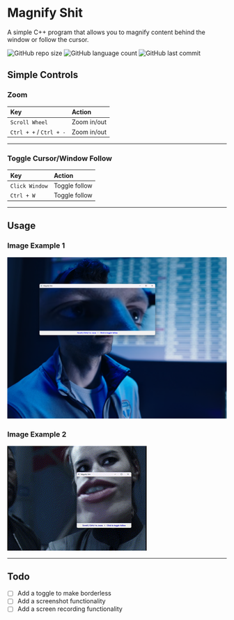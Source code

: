 # Magnify Shit
A simple C++ program that allows you to magnify content behind the window or follow the cursor.

![GitHub repo size](https://img.shields.io/github/repo-size/tonywied17/ftp-client-cpp?style=for-the-badge)
![GitHub language count](https://img.shields.io/github/languages/top/tonywied17/ftp-client-cpp?style=for-the-badge)
![GitHub last commit](https://img.shields.io/github/last-commit/tonywied17/ftp-client-cpp?style=for-the-badge)

## Simple Controls

### Zoom

| Key | Action |
|:---|:---|
| `Scroll Wheel` | Zoom in/out |
| `Ctrl + +` / `Ctrl + -` | Zoom in/out |

---

### Toggle Cursor/Window Follow

| Key | Action |
|:---|:---|
| `Click Window` | Toggle follow |
| `Ctrl + W` | Toggle follow |

---

## Usage

### Image Example 1
![Usage Example 1](https://raw.githubusercontent.com/tonywied17/MagnifyShit-cpp/refs/heads/main/MagnifyShit/Repo%20Assets/use1.png)

### Image Example 2
![Usage Example 2](https://raw.githubusercontent.com/tonywied17/MagnifyShit-cpp/refs/heads/main/MagnifyShit/Repo%20Assets/use2.gif)

---

## Todo
- [ ] Add a toggle to make borderless
- [ ] Add a screenshot functionality
- [ ] Add a screen recording functionality
